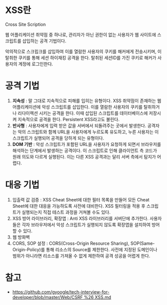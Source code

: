 # XSS란

Cross Site Scription

웹 어플리케이션 취약점 중 하나로, 관리자가 아닌 권한이 없는 사용자가 웹 사이트에 스크립트를 삽입하는 공격 기법이다.

악의적으로 스크립크를 삽입하여 이를 열람한 사용자의 쿠키를 해커에게 전송시키며, 이 탈취한 쿠키를 통해 세션 하이재킹 공격을 한다. 탈취된 세션ID를 가진 쿠키로 해커가 사용자의 계정에 로그인한다.

# 공격 기법

1. **지속성** : 말 그대로 지속적으로 피해를 입히는 유형이다. XSS 취약점이 존재하는 웹 어플리케이션에 악성 스크립트를 삽입한다. 이를 열람한 사용자의 쿠키를 탈취하거나 리다이렉션 시키는 공격을 한다. 이때 삽입된 스크립트를 데이터베이스에 저장시켜 지속적으로 공격을 한다. Persistent XSS라고도 불린다.
2. **반사형** : 사용자에게 입력 받은 값을 서버에서 되돌려주는 곳에서 발생한다. 공격자는 악의 스크립트와 함께 URL을 사용자에게 누르도록 유도하고, 누른 사용자는 이 스크립트가 실행되어 공격을 당하게 되는 유형이다.
3. **DOM 기반** : 악성 스크립트가 포함된 URL을 사용자가 요청하게 되면서 브라우저를 해석하는 단계에서 발생하는 공격이다. 이 스크립트로 인해 클라이언트 측 코드가 원래 의도와 다르게 실행된다. 이는 다른 XSS 공격과는 달리 서버 측에서 탐지가 어렵다.

# 대응 기법

1. 입출력 값 검증 : XSS Cheat Sheet에 대한 필터 목록을 만들어 모든 Cheat Sheet에 대한 대응을 가능하도록 사전에 대비한다. XSS 필터링을 적용 후 스크립트가 실행되는지 직접 테스트 과정을 거쳐볼 수도 있다.
2. XSS 방어 라이브러리, 확장앱 : Anti XSS 라이브러리를 서버단에 추가한다. 사용자들은 각자 브라우저에서 악성 스크립트가 실행되지 않도록 확장앱을 설치하여 방어할 수 있다.
3. 웹 방화벽
4. CORS, SOP 설정 : CORS(Cross-Origin Resource Sharing), SOP(Same-Origin-Policy)를 통해 리소스의 Source를 제한한다. 사전에 지정된 도메인이나 범위가 아니라면 리소스를 가져올 수 없게 제한하여 공격 성공을 어렵게 한다.

# 참고

- [https://github.com/gyoogle/tech-interview-for-developer/blob/master/Web/CSRF %26 XSS.md](https://github.com/gyoogle/tech-interview-for-developer/blob/master/Web/CSRF%20%26%20XSS.md)
